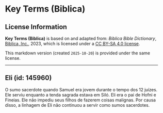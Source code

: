 # Key Terms (Biblica)

## License Information

**Key Terms (Biblica)** is based on and adapted from: _Biblica Bible Dictionary_, [Biblica, Inc.](https://www.biblica.com/), 2023, which is licensed under a [CC BY-SA 4.0 license](https://creativecommons.org/licenses/by-sa/4.0/legalcode.en).

This markdown version (created `2025-10-20`) is provided under the same license.



--------------------------------

## Eli (id: 145960)

O sumo sacerdote quando Samuel era jovem durante o tempo dos 12 juízes. Ele serviu enquanto a tenda sagrada estava em Siló. Eli era o pai de Hofni e Fineias. Ele não impediu seus filhos de fazerem coisas malignas. Por causa disso, a linhagem de Eli não continuou a servir como sumos sacerdotes.


